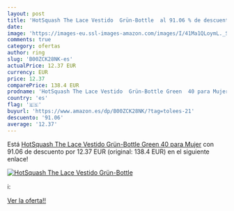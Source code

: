 ```yaml
---
layout: post
title: 'HotSquash The Lace Vestido  Grün-Bottle  al 91.06 % de descuento'
date: 
image: 'https://images-eu.ssl-images-amazon.com/images/I/41Ma1QLoymL._SL200_.jpg'
comments: true
category: ofertas
author: ring
slug: 'B00ZCK28NK-es'
actualPrice: 12.37 EUR
currency: EUR
price: 12.37
comparePrice: 138.4 EUR
prodname: 'HotSquash The Lace Vestido  Grün-Bottle Green  40 para Mujer'
country: 'es'
flag: '🇪🇸'
buyurl: 'https://www.amazon.es/dp/B00ZCK28NK/?tag=tolees-21'
descuento: '91.06'
average: '12.37'
---
```


Está [HotSquash The Lace Vestido  Grün-Bottle Green  40 para Mujer](https://www.amazon.es/dp/B00ZCK28NK/?tag=tolees-21) con 91.06 de descuento por 12.37 EUR (original: 138.4 EUR) en el siguiente enlace!

[![HotSquash The Lace Vestido  Grün-Bottle ](https://images-eu.ssl-images-amazon.com/images/I/41Ma1QLoymL._SL200_.jpg)](https://www.amazon.es/dp/B00ZCK28NK/?tag=tolees-21)

ℹ️:


[Ver la oferta!!](https://www.amazon.es/dp/B00ZCK28NK/?tag=tolees-21)
